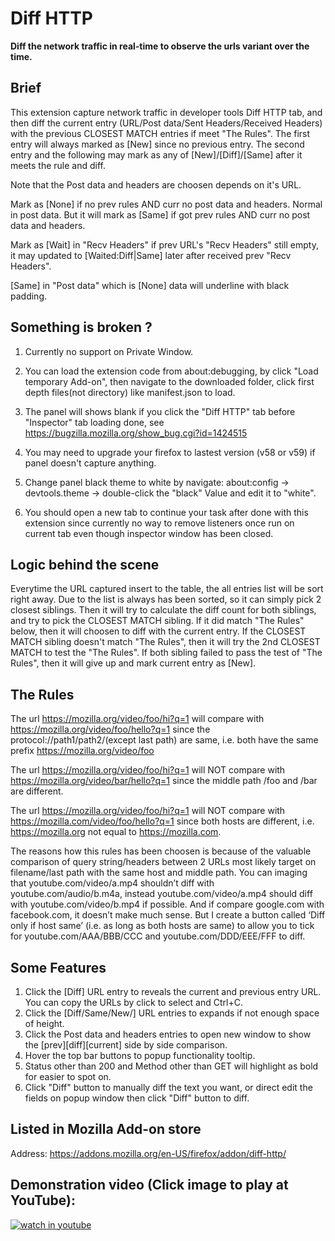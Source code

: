 # Diff HTTP

**Diff the network traffic in real-time to observe the urls variant over the time.**

## Brief ##

This extension capture network traffic in developer tools Diff HTTP tab, and then diff the current entry (URL/Post data/Sent Headers/Received Headers) with the previous CLOSEST MATCH entries if meet "The Rules". The first entry will always marked as [New] since no previous entry. The second entry and the following may mark as any of [New]/[Diff]/[Same] after it meets the rule and diff. 

Note that the Post data and headers are choosen depends on it's URL.

Mark as [None] if no prev rules AND curr no post data and headers. Normal in post data. But it will mark as [Same] if got prev rules AND curr no post data and headers.

Mark as [Wait] in "Recv Headers" if prev URL's "Recv Headers" still empty, it may updated to [Waited:Diff|Same] later after received prev "Recv Headers".

[Same] in "Post data" which is [None] data will underline with black padding.

## Something is broken ? ##

1. Currently no support on Private Window.

2. You can load the extension code from about:debugging, by click "Load temporary Add-on", then navigate to the downloaded folder, click first depth files(not directory) like manifest.json to load.

3. The panel will shows blank if you click the "Diff HTTP" tab before "Inspector" tab loading done, see https://bugzilla.mozilla.org/show_bug.cgi?id=1424515

4. You may need to upgrade your firefox to lastest version (v58 or v59) if panel doesn't capture anything.

5. Change panel black theme to white by navigate: about:config -> devtools.theme -> double-click the "black" Value and edit it to "white".

6.  You should open a new tab to continue your task after done with this extension since currently no way to remove listeners once run on current tab even though inspector window has been closed.

## Logic behind the scene ##

Everytime the URL captured insert to the table, the all entries list will be sort right away. Due to the list is always has been sorted, so it can simply pick 2 closest siblings. Then it will try to calculate the diff count for both siblings, and try to pick the CLOSEST MATCH sibling. If it did match "The Rules" below, then it will choosen to diff with the current entry. If the CLOSEST MATCH sibling doesn't match "The Rules", then it will try the 2nd CLOSEST MATCH to test the "The Rules". If both sibling failed to pass the test of "The Rules", then it will give up and mark current entry as [New].

## The Rules ##

The url https://mozilla.org/video/foo/hi?q=1 will compare with https://mozilla.org/video/foo/hello?q=1 since the protocol://path1/path2/(except last path) are same, i.e. both have the same prefix https://mozilla.org/video/foo

The url https://mozilla.org/video/foo/hi?q=1 will NOT compare with https://mozilla.org/video/bar/hello?q=1 since the middle path /foo and /bar are different.

The url https://mozilla.org/video/foo/hi?q=1 will NOT compare with https://mozilla.com/video/foo/hello?q=1 since both hosts are different, i.e. https://mozilla.org not equal to https://mozilla.com.

The reasons how this rules has been choosen is because of the valuable comparison of query string/headers between 2 URLs most likely target on filename/last path with the same host and middle path. You can imaging that youtube.com/video/a.mp4 shouldn’t diff with youtube.com/audio/b.m4a, instead youtube.com/video/a.mp4 should diff with youtube.com/video/b.mp4 if possible. And if compare google.com with facebook.com, it doesn’t make much sense. But I create a button called ‘Diff only if host same’ (i.e. as long as both hosts are same) to allow you to tick for youtube.com/AAA/BBB/CCC and youtube.com/DDD/EEE/FFF to diff.  

## Some Features ##

1. Click the [Diff] URL entry to reveals the current and previous entry URL. You can copy the URLs by click to select and Ctrl+C.
2. Click the [Diff/Same/New/] URL entries to expands if not enough space of height.
3. Click the Post data and headers entries to open new window to show the [prev][diff][current] side by side comparison.
4. Hover the top bar buttons to popup functionality tooltip.
5. Status other than 200 and Method other than GET will highlight as bold for easier to spot on.
6. Click "Diff" button to manually diff the text you want, or direct edit the fields on popup window then click "Diff" button to diff.

## Listed in Mozilla Add-on store ##
Address: https://addons.mozilla.org/en-US/firefox/addon/diff-http/

## Demonstration video (Click image to play at YouTube): ##

[![watch in youtube](https://i.ytimg.com/vi/wiovFFOgl-s/hqdefault.jpg)](https://www.youtube.com/watch?v=wiovFFOgl-s "Diff HTTP")



